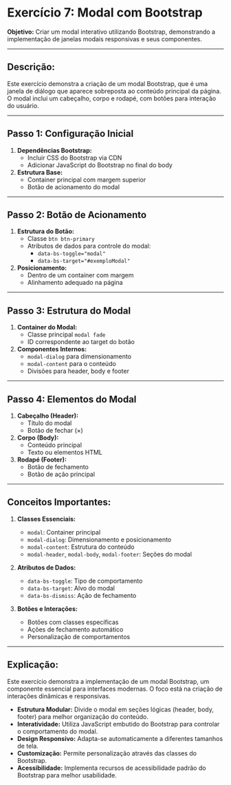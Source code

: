 # Exercício 7: Modal com Bootstrap

**Objetivo:** Criar um modal interativo utilizando Bootstrap, demonstrando a implementação de janelas modais responsivas e seus componentes.

---
## Descrição:
Este exercício demonstra a criação de um modal Bootstrap, que é uma janela de diálogo que aparece sobreposta ao conteúdo principal da página. O modal inclui um cabeçalho, corpo e rodapé, com botões para interação do usuário.

---
## Passo 1: Configuração Inicial
1. **Dependências Bootstrap:**
   - Incluir CSS do Bootstrap via CDN
   - Adicionar JavaScript do Bootstrap no final do body
2. **Estrutura Base:**
   - Container principal com margem superior
   - Botão de acionamento do modal

---
## Passo 2: Botão de Acionamento
1. **Estrutura do Botão:**
   - Classe `btn btn-primary`
   - Atributos de dados para controle do modal:
     - `data-bs-toggle="modal"`
     - `data-bs-target="#exemploModal"`
2. **Posicionamento:**
   - Dentro de um container com margem
   - Alinhamento adequado na página

---
## Passo 3: Estrutura do Modal
1. **Container do Modal:**
   - Classe principal `modal fade`
   - ID correspondente ao target do botão
2. **Componentes Internos:**
   - `modal-dialog` para dimensionamento
   - `modal-content` para o conteúdo
   - Divisões para header, body e footer

---
## Passo 4: Elementos do Modal
1. **Cabeçalho (Header):**
   - Título do modal
   - Botão de fechar (×)
2. **Corpo (Body):**
   - Conteúdo principal
   - Texto ou elementos HTML
3. **Rodapé (Footer):**
   - Botão de fechamento
   - Botão de ação principal

---
## Conceitos Importantes:
1. **Classes Essenciais:**
   - `modal`: Container principal
   - `modal-dialog`: Dimensionamento e posicionamento
   - `modal-content`: Estrutura do conteúdo
   - `modal-header`, `modal-body`, `modal-footer`: Seções do modal

2. **Atributos de Dados:**
   - `data-bs-toggle`: Tipo de comportamento
   - `data-bs-target`: Alvo do modal
   - `data-bs-dismiss`: Ação de fechamento

3. **Botões e Interações:**
   - Botões com classes específicas
   - Ações de fechamento automático
   - Personalização de comportamentos

---
## Explicação:
Este exercício demonstra a implementação de um modal Bootstrap, um componente essencial para interfaces modernas. O foco está na criação de interações dinâmicas e responsivas.

- **Estrutura Modular:** Divide o modal em seções lógicas (header, body, footer) para melhor organização do conteúdo.
- **Interatividade:** Utiliza JavaScript embutido do Bootstrap para controlar o comportamento do modal.
- **Design Responsivo:** Adapta-se automaticamente a diferentes tamanhos de tela.
- **Customização:** Permite personalização através das classes do Bootstrap.
- **Acessibilidade:** Implementa recursos de acessibilidade padrão do Bootstrap para melhor usabilidade.